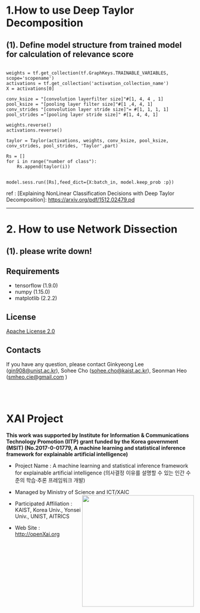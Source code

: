 # 1.How to use Deep Taylor Decomposition 

## (1). Define model structure from trained model for calculation of relevance score

<pre><code>
weights = tf.get_collection(tf.GraphKeys.TRAINABLE_VARIABLES, scope='scopename')
activations = tf.get_collection('activation_collection_name')
X = activations[0]

conv_ksize = "[convolution layerfilter size]"#[1, 4, 4 , 1]
pool_ksize = "[pooling layer filter size]"#[1 ,4, 4, 1]
conv_strides "[convolution layer stride size]"= #[1, 1, 1, 1]
pool_strides ="[pooling layer stride size]" #[1, 4, 4, 1]

weights.reverse()
activations.reverse()

taylor = Taylor(activations, weights, conv_ksize, pool_ksize, conv_strides, pool_strides, 'Taylor',part)

Rs = []
for i in range("number of class"):
    Rs.append(taylor(i))
</code></pre>


<pre><code>
model.sess.run([Rs],feed_dict={X:batch_in, model.keep_prob :p})
</code></pre>
ref : [Explaining NonLinear Classification Decisions with Deep Taylor Decomposition]: https://arxiv.org/pdf/1512.02479.pd

* * *

# 2. How to use Network Dissection
## (1). please write down!


## Requirements 
+ tensorflow (1.9.0)
+ numpy (1.15.0)
+ matplotlib (2.2.2)

## License
[Apache License 2.0](https://github.com/OpenXAIProject/tutorials/blob/master/LICENSE "Apache")

## Contacts
If you have any question, please contact Ginkyeong Lee (gin908@unist.ac.kr), Sohee Cho (sohee.cho@kaist.ac.kr), Seonman Heo (smheo.cie@gmail.com )

<br /> 
<br />

# XAI Project 

**This work was supported by Institute for Information & Communications Technology Promotion (IITP) grant funded by the Korea government (MSIT) (No.2017-0-01779, A machine learning and statistical inference framework for explainable artificial intelligence)**

+ Project Name : A machine learning and statistical inference framework for explainable artificial intelligence (의사결정 이유를 설명할 수 있는 인간 수준의 학습·추론 프레임워크 개발)

+ Managed by Ministry of Science and ICT/XAIC <img align="right" src="http://xai.unist.ac.kr/static/img/logos/XAIC_logo.png" width=300px>

+ Participated Affiliation : KAIST, Korea Univ., Yonsei Univ., UNIST, AITRICS  

+ Web Site : <http://openXai.org>

